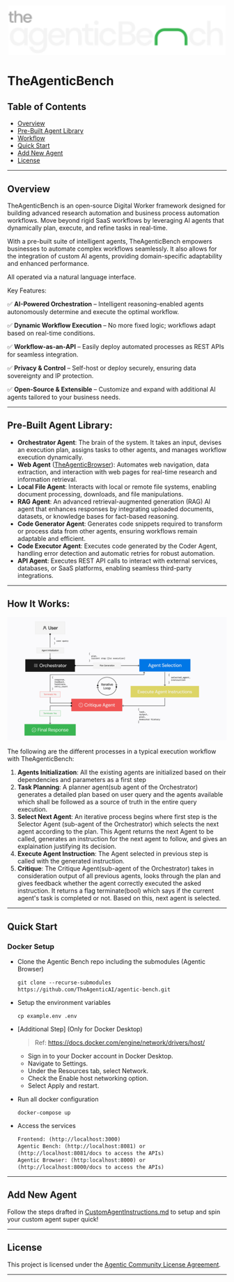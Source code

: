 <p align="center">
  <img src="assets/ta_bench_logo.svg" alt="Agentic Bench Logo" width="500"/>
</p>

# TheAgenticBench

## Table of Contents
- [Overview](#Overview)
- [Pre-Built Agent Library](#Pre-Built-Agent-Library)
- [Workflow](#Workflow)
- [Quick Start](#Quick-Start)
- [Add New Agent](#Add-New-Agent)
- [License](#License)

---

## Overview

TheAgenticBench is an open-source Digital Worker framework designed for building advanced research automation and business process automation workflows. Move beyond rigid SaaS workflows by leveraging AI agents that dynamically plan, execute, and refine tasks in real-time.

With a pre-built suite of intelligent agents, TheAgenticBench empowers businesses to automate complex workflows seamlessly. It also allows for the integration of custom AI agents, providing domain-specific adaptability and enhanced performance.

All operated via a natural language interface.

Key Features:


✅ **AI-Powered Orchestration** – Intelligent reasoning-enabled agents autonomously determine and execute the optimal workflow.

✅ **Dynamic Workflow Execution** – No more fixed logic; workflows adapt based on real-time conditions.

✅ **Workflow-as-an-API** – Easily deploy automated processes as REST APIs for seamless integration.

✅ **Privacy & Control** – Self-host or deploy securely, ensuring data sovereignty and IP protection.

✅ **Open-Source & Extensible** – Customize and expand with additional AI agents tailored to your business needs.

---

## Pre-Built Agent Library:

- **Orchestrator Agent**: The brain of the system. It takes an input, devises an execution plan, assigns tasks to other agents, and manages workflow execution dynamically.
- **Web Agent** ([TheAgenticBrowser](https://github.com/TheAgenticAI/TheAgenticBrowser)): Automates web navigation, data extraction, and interaction with web pages for real-time research and information retrieval.
- **Local File Agent**: Interacts with local or remote file systems, enabling document processing, downloads, and file manipulations.
- **RAG Agent**: An advanced retrieval-augmented generation (RAG) AI agent that enhances responses by integrating uploaded documents, datasets, or knowledge bases for fact-based reasoning.
- **Code Generator Agent**: Generates code snippets required to transform or process data from other agents, ensuring workflows remain adaptable and efficient.
- **Code Executor Agent**: Executes code generated by the Coder Agent, handling error detection and automatic retries for robust automation.
- **API Agent**: Executes REST API calls to interact with external services, databases, or SaaS platforms, enabling seamless third-party integrations.

---

## How It Works:

![image](assets/ta_bench_diagram.png)

The following are the different processes in a typical execution workflow with TheAgenticBench:

1. **Agents Initialization**: All the existing agents are initialized based on their dependencies and parameters as a first step
2. **Task Planning**: A planner agent(sub agent of the Orchestrator) generates a detailed plan based on user query and the agents available which shall be followed as a source of truth in the entire query execution.
3. **Select Next Agent**: An iterative process begins where first step is the Selector Agent (sub-agent of the Orchestrator) which selects the next agent according to the plan. This Agent returns the next Agent to be called, generates an instruction for the next agent to follow, and gives an explaination justifying its decision.
4. **Execute Agent Instruction**: The Agent selected in previous step is called with the generated instruction.
5. **Critique**: The Critique Agent(sub-agent of the Orchestrator) takes in consideration output of all previous agents, looks through the plan and gives feedback whether the agent correctly executed the asked instruction. It returns a flag terminate(bool) which says if the current agent's task is completed or not. Based on this, next agent is selected.

---


## Quick Start


### Docker Setup
- Clone the Agentic Bench repo including the submodules (Agentic Browser)
  ```
  git clone --recurse-submodules https://github.com/TheAgenticAI/agentic-bench.git
  ```
- Setup the environment variables
  ```
  cp example.env .env
  ```
- [Additional Step] (Only for Docker Desktop)
  > Ref: https://docs.docker.com/engine/network/drivers/host/ 
  - Sign in to your Docker account in Docker Desktop.
  - Navigate to Settings.
  - Under the Resources tab, select Network.
  - Check the Enable host networking option.
  - Select Apply and restart.

    
- Run all docker configuration
  ```
  docker-compose up
  ```
- Access the services
  ```
  Frontend: (http://localhost:3000)
  Agentic Bench: (http://localhost:8081) or (http://localhost:8081/docs to access the APIs)
  Agentic Browser: (http:localhost:8000) or (http://localhost:8000/docs to access the APIs)
  ```

---

## Add New Agent
Follow the steps drafted in [CustomAgentInstructions.md](CustomAgentInstructions.md) to setup and spin your custom agent super quick!

---

## License

This project is licensed under the [Agentic Community License Agreement](LICENSE).

---

